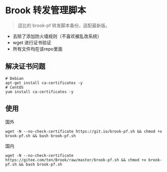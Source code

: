 # Brook 转发管理脚本
> 逗比的 brook-pf 转发脚本备份，适配最新版。

- 去除了添加防火墙规则（不喜欢被乱改系统）
- wget 进行证书验证
- 所有文件均在该repo里面

## 解决证书问题
```
# Debian
apt-get install ca-certificates -y
# CentOS
yum install ca-certificates -y
```

## 使用
国外
```
wget -N --no-check-certificate https://git.io/brook-pf.sh && chmod +x brook-pf.sh && bash brook-pf.sh
```

国内
```
wget -N --no-check-certificate https://gitee.com/ten/Brook/raw/master/brook-pf.sh && chmod +x brook-pf.sh && bash brook-pf.sh
```
